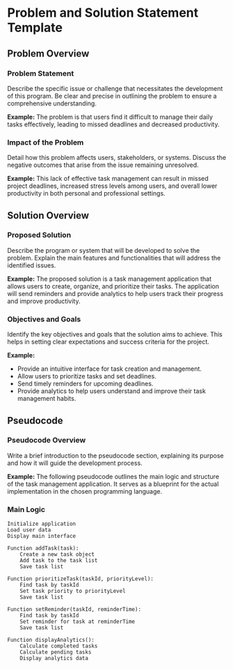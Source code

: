 # Problem and Solution Statement Template

## Problem Overview

### Problem Statement
<!-- Provide a concise statement of the problem you are trying to solve. -->
Describe the specific issue or challenge that necessitates the development of this program. Be clear and precise in outlining the problem to ensure a comprehensive understanding.

**Example:**
The problem is that users find it difficult to manage their daily tasks effectively, leading to missed deadlines and decreased productivity.

### Impact of the Problem
<!-- Explain the consequences of the problem. -->
Detail how this problem affects users, stakeholders, or systems. Discuss the negative outcomes that arise from the issue remaining unresolved.

**Example:**
This lack of effective task management can result in missed project deadlines, increased stress levels among users, and overall lower productivity in both personal and professional settings.

## Solution Overview

### Proposed Solution
<!-- Outline the proposed solution to address the problem. -->
Describe the program or system that will be developed to solve the problem. Explain the main features and functionalities that will address the identified issues.

**Example:**
The proposed solution is a task management application that allows users to create, organize, and prioritize their tasks. The application will send reminders and provide analytics to help users track their progress and improve productivity.

### Objectives and Goals
<!-- List the objectives and goals of the solution. -->
Identify the key objectives and goals that the solution aims to achieve. This helps in setting clear expectations and success criteria for the project.

**Example:**
- Provide an intuitive interface for task creation and management.
- Allow users to prioritize tasks and set deadlines.
- Send timely reminders for upcoming deadlines.
- Provide analytics to help users understand and improve their task management habits.

## Pseudocode

### Pseudocode Overview
<!-- Provide a high-level overview of the pseudocode. -->
Write a brief introduction to the pseudocode section, explaining its purpose and how it will guide the development process.

**Example:**
The following pseudocode outlines the main logic and structure of the task management application. It serves as a blueprint for the actual implementation in the chosen programming language.

### Main Logic
<!-- Write the pseudocode for the main logic of the solution. -->
```pseudo
Initialize application
Load user data
Display main interface

Function addTask(task):
    Create a new task object
    Add task to the task list
    Save task list

Function prioritizeTask(taskId, priorityLevel):
    Find task by taskId
    Set task priority to priorityLevel
    Save task list

Function setReminder(taskId, reminderTime):
    Find task by taskId
    Set reminder for task at reminderTime
    Save task list

Function displayAnalytics():
    Calculate completed tasks
    Calculate pending tasks
    Display analytics data
